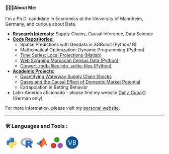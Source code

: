 <h4>👨🏻&zwj;💻About Me:</h4>
<p>I'm a Ph.D. candidate in Economics at the University of Mannheim, Germany, and curious about Data.</p>
<ul>
<li><strong><u>Research Interests:</u></strong> Supply Chains, Causal Inference, Data Science</li>
<li><strong><u>Code Repositories:</u></strong>
<ul>
<li>Spatial Predictions with Geodata in XGBoost (Python/ R)</li>
<li>Mathematical Optimization: Dynamic Programming (Python)</li>
<li><a href="https://github.com/yann-mueller/time_series_local_projections" target="_blank" rel="noopener noreferrer">Time Series: Local Projections (Matlab)</a></li>
<li><a href="https://github.com/yann-mueller/webscraping_census" target="_blank" rel="noopener noreferrer">Web Scraping Moroccan Census Data (Python)</a></li>
<li><a href="https://github.com/yann-mueller/mdb_2_sqlite" target="_blank" rel="noopener noreferrer">Convert .mdb-files into .sqlite-files (Python)</a></li>
</ul>
<li><strong><u>Academic Projects:</u></strong>
<ul>
<li><a href="https://github.com/yann-mueller/waterway_shocks" target="_blank" rel="noopener noreferrer">Quantifying Waterway Supply Chain Shocks</a></li>
<li><a href="https://github.com/yann-mueller/oases_market_potential">Oases and the Causal Effect of Domestic Market Potential</a></li>
<li>Extrapolation in Betting Behavior</li>
</ul>
</li>
<li>Latin-America aficionado - please find my website <a href="http://www.daily-cuba.com" target="_blank" rel="noopener noreferrer">Daily-Cuba</a>🌞 (German only)</li>
</ul>
<p>For more information, please visit my <a href="https://www.yannmueller.de" target="_blank" rel="noopener noreferrer">personal website</a>.</p>

---

### :hammer_and_wrench: Languages and Tools :
<div>
    <img src="https://github.com/devicons/devicon/blob/master/icons/python/python-original.svg" title="Python" alt="Python" width="40" height="40"/>&nbsp;
    <img src="https://github.com/devicons/devicon/blob/master/icons/r/r-original.svg" title="Julia" alt="Julia" width="40" height="40"/>&nbsp;
    <img src="https://github.com/devicons/devicon/blob/master/icons/matlab/matlab-original.svg" title="Matlab" alt="Matlab" width="40" height="40"/>&nbsp;
    <img src="https://github.com/devicons/devicon/blob/master/icons/julia/julia-original.svg" title="Julia" alt="Julia" width="40" height="40"/>&nbsp;
    <img src="https://github.com/devicons/devicon/blob/master/icons/visualbasic/visualbasic-original.svg" title="VisualBasic" alt="VisualBasic" width="40" height="40"/>&nbsp;
</div>
